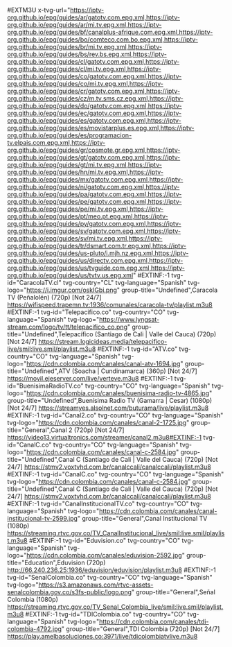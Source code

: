 #EXTM3U x-tvg-url="https://iptv-org.github.io/epg/guides/ar/gatotv.com.epg.xml,https://iptv-org.github.io/epg/guides/ar/mi.tv.epg.xml,https://iptv-org.github.io/epg/guides/bf/canalplus-afrique.com.epg.xml,https://iptv-org.github.io/epg/guides/bo/comteco.com.bo.epg.xml,https://iptv-org.github.io/epg/guides/br/mi.tv.epg.xml,https://iptv-org.github.io/epg/guides/bs/rev.bs.epg.xml,https://iptv-org.github.io/epg/guides/cl/gatotv.com.epg.xml,https://iptv-org.github.io/epg/guides/cl/mi.tv.epg.xml,https://iptv-org.github.io/epg/guides/co/gatotv.com.epg.xml,https://iptv-org.github.io/epg/guides/co/mi.tv.epg.xml,https://iptv-org.github.io/epg/guides/cr/gatotv.com.epg.xml,https://iptv-org.github.io/epg/guides/cz/m.tv.sms.cz.epg.xml,https://iptv-org.github.io/epg/guides/do/gatotv.com.epg.xml,https://iptv-org.github.io/epg/guides/ec/gatotv.com.epg.xml,https://iptv-org.github.io/epg/guides/es/gatotv.com.epg.xml,https://iptv-org.github.io/epg/guides/es/movistarplus.es.epg.xml,https://iptv-org.github.io/epg/guides/es/programacion-tv.elpais.com.epg.xml,https://iptv-org.github.io/epg/guides/gr/cosmote.gr.epg.xml,https://iptv-org.github.io/epg/guides/gt/gatotv.com.epg.xml,https://iptv-org.github.io/epg/guides/gt/mi.tv.epg.xml,https://iptv-org.github.io/epg/guides/hn/mi.tv.epg.xml,https://iptv-org.github.io/epg/guides/mx/gatotv.com.epg.xml,https://iptv-org.github.io/epg/guides/ni/gatotv.com.epg.xml,https://iptv-org.github.io/epg/guides/pa/gatotv.com.epg.xml,https://iptv-org.github.io/epg/guides/pe/gatotv.com.epg.xml,https://iptv-org.github.io/epg/guides/pe/mi.tv.epg.xml,https://iptv-org.github.io/epg/guides/pt/meo.pt.epg.xml,https://iptv-org.github.io/epg/guides/py/gatotv.com.epg.xml,https://iptv-org.github.io/epg/guides/sv/gatotv.com.epg.xml,https://iptv-org.github.io/epg/guides/sv/mi.tv.epg.xml,https://iptv-org.github.io/epg/guides/tr/dsmart.com.tr.epg.xml,https://iptv-org.github.io/epg/guides/us-pluto/i.mjh.nz.epg.xml,https://iptv-org.github.io/epg/guides/us/directv.com.epg.xml,https://iptv-org.github.io/epg/guides/us/tvguide.com.epg.xml,https://iptv-org.github.io/epg/guides/us/tvtv.us.epg.xml"
#EXTINF:-1 tvg-id="CaracolaTV.cl" tvg-country="CL" tvg-language="Spanish" tvg-logo="https://i.imgur.com/oskIGbi.png" group-title="Undefined",Caracola TV (Peñalolén) (720p) [Not 24/7]
https://wifispeed.trapemn.tv:1936/comunales/caracola-tv/playlist.m3u8
#EXTINF:-1 tvg-id="Telepacifico.co" tvg-country="CO" tvg-language="Spanish" tvg-logo="https://www.lyngsat-stream.com/logo/tv/tt/telepacifico_co.png" group-title="Undefined",Telepacífico (Santiago de Cali | Valle del Cauca) (720p) [Not 24/7]
https://stream.logicideas.media/telepacifico-live/smil:live.smil/playlist.m3u8
#EXTINF:-1 tvg-id="ATV.co" tvg-country="CO" tvg-language="Spanish" tvg-logo="https://cdn.colombia.com/canales/canal-atv-1694.jpg" group-title="Undefined",ATV (Soacha | Cundinamarca) (360p) [Not 24/7]
https://movil.ejeserver.com/live/verteve.m3u8
#EXTINF:-1 tvg-id="BuenisimaRadioTV.co" tvg-country="CO" tvg-language="Spanish" tvg-logo="https://cdn.colombia.com/canales/buenisima-radio-tv-4865.jpg" group-title="Undefined",Buenísima Radio TV (Gamarra | Cesar) (1080p) [Not 24/7]
https://streamyes.alsolnet.com/buturama/live/playlist.m3u8
#EXTINF:-1 tvg-id="Canal2.co" tvg-country="CO" tvg-language="Spanish" tvg-logo="https://cdn.colombia.com/canales/canal-2-1725.jpg" group-title="General",Canal 2 (720p) [Not 24/7]
https://video13.virtualtronics.com/streamer/canal2.m3u8#EXTINF:-1 tvg-id="CanalC.co" tvg-country="CO" tvg-language="Spanish" tvg-logo="https://cdn.colombia.com/canales/canal-c-2584.jpg" group-title="Undefined",Canal C (Santiago de Cali | Valle del Cauca) (720p) [Not 24/7]
https://stmv2.voxtvhd.com.br/canalccali/canalccali/playlist.m3u8
#EXTINF:-1 tvg-id="CanalC.co" tvg-country="CO" tvg-language="Spanish" tvg-logo="https://cdn.colombia.com/canales/canal-c-2584.jpg" group-title="Undefined",Canal C (Santiago de Cali | Valle del Cauca) (720p) [Not 24/7]
https://stmv2.voxtvhd.com.br/canalccali/canalccali/playlist.m3u8
#EXTINF:-1 tvg-id="CanalInstitucionalTV.co" tvg-country="CO" tvg-language="Spanish" tvg-logo="https://cdn.colombia.com/canales/canal-institucional-tv-2599.jpg" group-title="General",Canal Institucional TV (1080p)
https://streaming.rtvc.gov.co/TV_CanalInstitucional_live/smil:live.smil/playlist.m3u8
#EXTINF:-1 tvg-id="Eduvision.co" tvg-country="CO" tvg-language="Spanish" tvg-logo="https://cdn.colombia.com/canales/eduvision-2592.jpg" group-title="Education",Eduvision (720p)
http://66.240.236.25:1936/eduvision/eduvision/playlist.m3u8
#EXTINF:-1 tvg-id="SenalColombia.co" tvg-country="CO" tvg-language="Spanish" tvg-logo="https://s3.amazonaws.com/rtvc-assets-senalcolombia.gov.co/s3fs-public/logo.png" group-title="General",Señal Colombia (1080p)
https://streaming.rtvc.gov.co/TV_Senal_Colombia_live/smil:live.smil/playlist.m3u8
#EXTINF:-1 tvg-id="TDIColombia.co" tvg-country="CO" tvg-language="Spanish" tvg-logo="https://cdn.colombia.com/canales/tdi-colombia-4792.jpg" group-title="General",TDI Colombia (720p) [Not 24/7]
https://play.amelbasoluciones.co:3971/live/tdicolombiatvlive.m3u8


